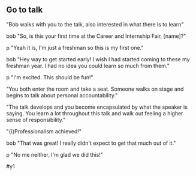## Go to talk

"Bob walks with you to the talk, also interested in what there is to learn"

bob "So, is this your first time at the Career and Internship Fair, [name]?"

p "Yeah it is, I'm just a freshman so this is my first one."

bob "Hey way to get started early! I wish I had started coming to these my freshman year. I had no idea you could learn so much from them."

p "I'm excited. This should be fun!"

"You both enter the room and take a seat. Someone walks on stage and begins to talk about personal accountability."

"The talk develops and you become encapsulated by what the speaker is saying. You learn a lot throughout this talk and walk out feeling a higher sense of responsibility."

"{i}Professionalism achieved!"

bob "That was great! I really didn't expect to get that much out of it."

p "No me neither, I'm glad we did this!"


#y1 